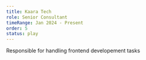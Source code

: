 ```yaml
---
title: Kaara Tech
role: Senior Consultant
timeRange: Jan 2024 - Present
order: 5
status: play
---
```

R﻿esponsible for handling frontend developement tasks
